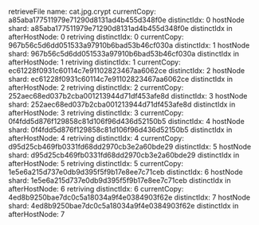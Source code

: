 retrieveFile name:  cat.jpg.crypt
currentCopy:  a85aba177511979e71290d8131ad4b455d348f0e
distinctIdx:  0
hostNode shard:  a85aba177511979e71290d8131ad4b455d348f0e
distinctIdx in afterHostNode:  0
retriving distinctIdx:  0
currentCopy:  967b56c5d6dd051533a97910b6bad53b46cf030a
distinctIdx:  1
hostNode shard:  967b56c5d6dd051533a97910b6bad53b46cf030a
distinctIdx in afterHostNode:  1
retriving distinctIdx:  1
currentCopy:  ec61228f0931c60114c7e91102823467aa6062ce
distinctIdx:  2
hostNode shard:  ec61228f0931c60114c7e91102823467aa6062ce
distinctIdx in afterHostNode:  2
retriving distinctIdx:  2
currentCopy:  252aec68ed037b2cba001213944d71df453afe8d
distinctIdx:  3
hostNode shard:  252aec68ed037b2cba001213944d71df453afe8d
distinctIdx in afterHostNode:  3
retriving distinctIdx:  3
currentCopy:  0f4fdd5d876f129858c81d106f96d436d52150b5
distinctIdx:  4
hostNode shard:  0f4fdd5d876f129858c81d106f96d436d52150b5
distinctIdx in afterHostNode:  4
retriving distinctIdx:  4
currentCopy:  d95d25cb469fb0331fd68dd2970cb3e2a60bde29
distinctIdx:  5
hostNode shard:  d95d25cb469fb0331fd68dd2970cb3e2a60bde29
distinctIdx in afterHostNode:  5
retriving distinctIdx:  5
currentCopy:  1e5e6a215d737e0db9d395f5f9b17e8ee7c71ceb
distinctIdx:  6
hostNode shard:  1e5e6a215d737e0db9d395f5f9b17e8ee7c71ceb
distinctIdx in afterHostNode:  6
retriving distinctIdx:  6
currentCopy:  4ed8b9250bae7dc0c5a18034a9f4e0384903f62e
distinctIdx:  7
hostNode shard:  4ed8b9250bae7dc0c5a18034a9f4e0384903f62e
distinctIdx in afterHostNode:  7
